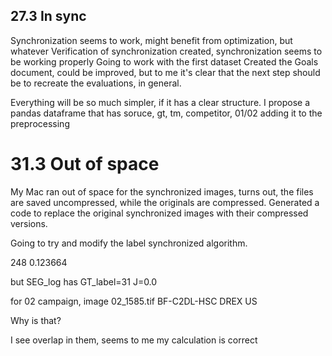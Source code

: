 ## 27.3 In sync
Synchronization seems to work, might benefit from optimization, but whatever
Verification of synchronization created, synchronization seems to be working properly
Going to work with the first dataset
Created the Goals document, could be improved, but to me it's clear that the next step should be
to recreate the evaluations, in general.



Everything will be so much simpler, if it has a clear structure. I propose a pandas dataframe that has soruce, gt, tm, competitor, 01/02
adding it to the preprocessing

# 31.3 Out of space

My Mac ran out of space for the synchronized images, turns out, the files are saved uncompressed, while the originals are compressed.
Generated a code to replace the original synchronized images with their compressed versions.

Going to try and modify the label synchronized algorithm.



 248   0.123664

but SEG_log has GT_label=31 J=0.0

for 02 campaign, image 02_1585.tif
BF-C2DL-HSC 
DREX US


Why is that?

I see overlap in them, seems to me my calculation is correct
